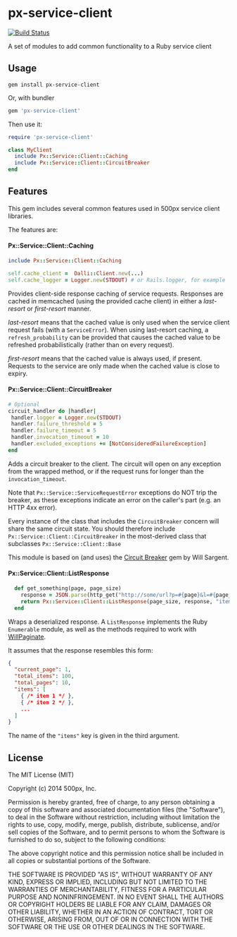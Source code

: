 px-service-client
=================

[![Build Status](https://semaphoreapp.com/api/v1/projects/3e3b69a9-7606-49d9-a9e1-acea22b026c4/277528/badge.png)](https://semaphoreapp.com/500px/ruby-service-client)

A set of modules to add common functionality to a Ruby service client

Usage
-----

```
gem install px-service-client
```

Or, with bundler

```ruby
gem 'px-service-client'
```

Then use it:

```ruby
require 'px-service-client'

class MyClient
  include Px::Service::Client::Caching
  include Px::Service::Client::CircuitBreaker
end

```

Features
--------

This gem includes several common features used in 500px service client libraries.

The features are:

#### Px::Service::Client::Caching

```ruby
include Px::Service::Client::Caching

self.cache_client =  Dalli::Client.new(...)
self.cache_logger = Logger.new(STDOUT) # or Rails.logger, for example
```

Provides client-side response caching of service requests.  Responses are cached in memcached (using the provided cache client) in either a *last-resort* or *first-resort* manner.

*last-resort* means that the cached value is only used when the service client request fails (with a
`ServiceError`).  When using last-resort caching, a `refresh_probability` can be provided that causes the cached value
to be refreshed probabilistically (rather than on every request).

*first-resort* means that the cached value is always used, if present.  Requests to the service are only made
when the cached value is close to expiry.

#### Px::Service::Client::CircuitBreaker

```ruby
# Optional
circuit_handler do |handler|
 handler.logger = Logger.new(STDOUT)
 handler.failure_threshold = 5
 handler.failure_timeout = 5
 handler.invocation_timeout = 10
 handler.excluded_exceptions += [NotConsideredFailureException]
end
```

Adds a circuit breaker to the client.  The circuit will open on any exception from the wrapped method, or if the request runs for longer than the `invocation_timeout`.

Note that `Px::Service::ServiceRequestError` exceptions do NOT trip the breaker, as these exceptions indicate an error on the caller's part (e.g. an HTTP 4xx error).

Every instance of the class that includes the `CircuitBreaker` concern will share the same circuit state.  You should therefore include `Px::Service::Client::CircuitBreaker` in the most-derived class that subclasses
`Px::Service::Client::Base`

This module is based on (and uses) the [Circuit Breaker](https://github.com/wsargent/circuit_breaker) gem by Will Sargent.

#### Px::Service::Client::ListResponse

```ruby
  def get_something(page, page_size)
    response = JSON.parse(http_get("http://some/url?p=#{page}&l=#{page_size}"))
    return Px::Service::Client::ListResponse(page_size, response, "items")
  end

```

Wraps a deserialized response.  A `ListResponse` implements the Ruby `Enumerable` module, as well
as the methods required to work with [WillPaginate](https://github.com/mislav/will_paginate).

It assumes that the response resembles this form:
```json
{
  "current_page": 1,
  "total_items": 100,
  "total_pages": 10,
  "items": [
    { /* item 1 */ },
    { /* item 2 */ },
    ...
  ]
}
```

The name of the `"items"` key is given in the third argument.

License
-------

The MIT License (MIT)

Copyright (c) 2014 500px, Inc.

Permission is hereby granted, free of charge, to any person obtaining a copy
of this software and associated documentation files (the "Software"), to deal
in the Software without restriction, including without limitation the rights
to use, copy, modify, merge, publish, distribute, sublicense, and/or sell
copies of the Software, and to permit persons to whom the Software is
furnished to do so, subject to the following conditions:

The above copyright notice and this permission notice shall be included in
all copies or substantial portions of the Software.

THE SOFTWARE IS PROVIDED "AS IS", WITHOUT WARRANTY OF ANY KIND, EXPRESS OR
IMPLIED, INCLUDING BUT NOT LIMITED TO THE WARRANTIES OF MERCHANTABILITY,
FITNESS FOR A PARTICULAR PURPOSE AND NONINFRINGEMENT. IN NO EVENT SHALL THE
AUTHORS OR COPYRIGHT HOLDERS BE LIABLE FOR ANY CLAIM, DAMAGES OR OTHER
LIABILITY, WHETHER IN AN ACTION OF CONTRACT, TORT OR OTHERWISE, ARISING FROM,
OUT OF OR IN CONNECTION WITH THE SOFTWARE OR THE USE OR OTHER DEALINGS IN
THE SOFTWARE.
